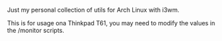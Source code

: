Just my personal collection of utils for Arch Linux with i3wm.

This is for usage ona Thinkpad T61, you may need to modify the values in the /monitor scripts.
